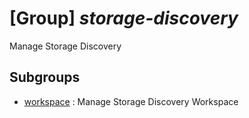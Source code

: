 # [Group] _storage-discovery_

Manage Storage Discovery

## Subgroups

- [workspace](/Commands/storage-discovery/workspace/readme.md)
: Manage Storage Discovery Workspace

